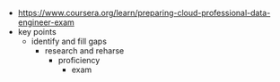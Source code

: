 - https://www.coursera.org/learn/preparing-cloud-professional-data-engineer-exam
- key points
  - identify and fill gaps
    - research and reharse
      - proficiency
        - exam
